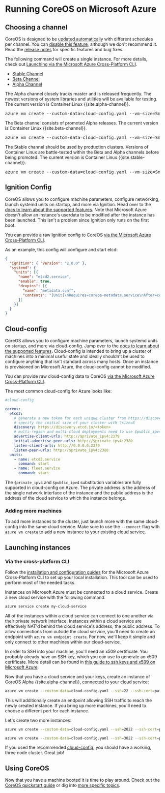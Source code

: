 # Running CoreOS on Microsoft Azure

## Choosing a channel

CoreOS is designed to be [updated automatically][update-docs] with different schedules per channel. You can [disable this feature][reboot-docs], although we don't recommend it. Read the [release notes][release-notes] for specific features and bug fixes.

The following command will create a single instance. For more details, check out [Launching via the Microsoft Azure Cross-Platform CLI][azurecli-heading].

<div id="azure-images">
  <ul class="nav nav-tabs">
    <li class="active"><a href="#stable" data-toggle="tab">Stable Channel</a></li>
    <li><a href="#beta" data-toggle="tab">Beta Channel</a></li>
    <li><a href="#alpha" data-toggle="tab">Alpha Channel</a></li>
  </ul>
  <div class="tab-content coreos-docs-image-table">
    <div class="tab-pane" id="alpha">
      <div class="channel-info">
        <p>The Alpha channel closely tracks master and is released frequently. The newest versions of system libraries and utilities will be available for testing. The current version is Container Linux {{site.alpha-channel}}.</p>
        <pre>azure vm create --custom-data=cloud-config.yaml --vm-size=Small --ssh=22 --ssh-cert=path/to/cert --no-ssh-password --vm-name=node-1 --location="&lt;location&gt;" my-cloud-service $(azure vm image list --json | jq --raw-output '.[].name | select(contains("__CoreOS-Alpha-{{site.alpha-channel}}"))') core</pre>
      </div>
    </div>
    <div class="tab-pane" id="beta">
      <div class="channel-info">
        <p>The Beta channel consists of promoted Alpha releases. The current version is Container Linux {{site.beta-channel}}.</p>
        <pre>azure vm create --custom-data=cloud-config.yaml --vm-size=Small --ssh=22 --ssh-cert=path/to/cert --no-ssh-password --vm-name=node-1 --location="&lt;location&gt;" my-cloud-service $(azure vm image list --json | jq --raw-output '.[].name | select(contains("__CoreOS-Beta-{{site.beta-channel}}"))') core</pre>
      </div>
    </div>
    <div class="tab-pane active" id="stable">
      <div class="channel-info">
        <p>The Stable channel should be used by production clusters. Versions of Container Linux are battle-tested within the Beta and Alpha channels before being promoted. The current version is Container Linux {{site.stable-channel}}.</p>
        <pre>azure vm create --custom-data=cloud-config.yaml --vm-size=Small --ssh=22 --ssh-cert=path/to/cert --no-ssh-password --vm-name=node-1 --location="&lt;location&gt;" my-cloud-service $(azure vm image list --json | jq --raw-output '.[].name | select(contains("__CoreOS-Stable-{{site.stable-channel}}"))') core</pre>
      </div>
    </div>
  </div>
</div>

## Ignition Config

CoreOS allows you to configure machine parameters, configure networking, launch systemd units on startup, and more via Ignition. Head over to the [docs to learn about the supported features][ignition-docs]. Note that Microsoft Azure doesn't allow an instance's userdata to be modified after the instance has been launched. This isn't a problem since Ignition only runs on the first boot.

You can provide a raw Ignition config to CoreOS [via the Microsoft Azure Cross-Platform CLI][azurecli-heading].

As an example, this config will configure and start etcd:

```json
{
  "ignition": { "version": "2.0.0" },
  "systemd": {
    "units": [{
      "name": "etcd2.service",
      "enable": true,
      "dropins": [{
        "name": "metadata.conf",
        "contents": "[Unit]\nRequires=coreos-metadata.service\nAfter=coreos-metadata.service\n\n[Service]\nEnvironmentFile=/run/metadata/coreos\nExecStart=\nExecStart=/usr/bin/etcd2 --advertise-client-urls=http://${COREOS_AZURE_IPV4_DYNAMIC}:2379 --initial-advertise-peer-urls=http://${COREOS_AZURE_IPV4_DYNAMIC}:2380 --listen-client-urls=http://0.0.0.0:2379 --listen-peer-urls=http://${COREOS_AZURE_IPV4_DYNAMIC}:2380 --discovery=https://discovery.etcd.io/<token>"
      }]
    }]
  }
}
```

## Cloud-config

CoreOS allows you to configure machine parameters, launch systemd units on startup, and more via cloud-config. Jump over to the [docs to learn about the supported features][cloud-config-docs]. Cloud-config is intended to bring up a cluster of machines into a minimal useful state and ideally shouldn't be used to configure anything that isn't standard across many hosts. Once an instance is provisioned on Microsoft Azure, the cloud-config cannot be modified.

You can provide raw cloud-config data to CoreOS [via the Microsoft Azure Cross-Platform CLI][azurecli-heading].

The most common cloud-config for Azure looks like:

```yaml
#cloud-config

coreos:
  etcd2:
    # generate a new token for each unique cluster from https://discovery.etcd.io/new?size=3
    # specify the initial size of your cluster with ?size=X
    discovery: https://discovery.etcd.io/<token>
    # multi-region and multi-cloud deployments need to use $public_ipv4
    advertise-client-urls: http://$private_ipv4:2379
    initial-advertise-peer-urls: http://$private_ipv4:2380
    listen-client-urls: http://0.0.0.0:2379
    listen-peer-urls: http://$private_ipv4:2380
  units:
    - name: etcd2.service
      command: start
    - name: fleet.service
      command: start
```

The `$private_ipv4` and `$public_ipv4` substitution variables are fully supported in cloud-config on Azure. The private address is the address of the single network interface of the instance and the public address is the address of the cloud service to which the instance belongs.

### Adding more machines

To add more instances to the cluster, just launch more with the same cloud-config into the same cloud service. Make sure to use the `--connect` flag with `azure vm create` to add a new instance to your existing cloud service.

## Launching instances

### Via the cross-platform CLI

Follow the [installation and configuration guides][xplat-cli] for the Microsoft Azure Cross-Platform CLI to set up your local installation. This tool can be used to perform most of the needed tasks.

Instances on Microsoft Azure must be connected to a cloud service. Create a new cloud service with the following command:

```sh
azure service create my-cloud-service
```

All of the instances within a cloud service can connect to one another via their private network interface. Instances within a cloud service are effectively NAT'd behind the cloud service's address; the public address. To allow connections from outside the cloud service, you'll need to create an endpoint with `azure vm endpoint create`. For now, we'll keep it simple and only connect to other machines within our cloud-service.

In order to SSH into your machine, you'll need an x509 certificate. You probably already have an SSH key, which you can use to generate an x509 certificate. More detail can be found in [this guide to ssh keys and x509 on Microsoft Azure][ssh].

Now that you have a cloud service and your keys, create an instance of CoreOS Alpha {{site.alpha-channel}}, connected to your cloud service:

```sh
azure vm create --custom-data=cloud-config.yaml --ssh=22 --ssh-cert=path/to/cert --no-ssh-password --vm-name=node-1 --connect=my-cloud-service $(azure vm image list --json | jq --raw-output '.[].name | select(contains("__CoreOS-Stable-{{site.alpha-channel}}"))') core
```

This will additionally create an endpoint allowing SSH traffic to reach the newly created instance. If you bring up more machines, you'll need to choose a different port for each instance.

Let's create two more instances:

```sh
azure vm create --custom-data=cloud-config.yaml --ssh=2022 --ssh-cert=path/to/cert --no-ssh-password --vm-name=node-2 --connect=my-cloud-service $(azure vm image list --json | jq --raw-output '.[].name | select(contains("__CoreOS-Stable-{{site.alpha-channel}}"))') core
```

```sh
azure vm create --custom-data=cloud-config.yaml --ssh=3022 --ssh-cert=path/to/cert --no-ssh-password --vm-name=node-3 --connect=my-cloud-service $(azure vm image list --json | jq --raw-output '.[].name | select(contains("__CoreOS-Stable-{{site.alpha-channel}}"))') core
```

If you used the recommended [cloud-config][cloud-config-heading], you should have a working, three node cluster. Great job!

## Using CoreOS

Now that you have a machine booted it is time to play around. Check out the [CoreOS quickstart guide][quickstart] or dig into [more specific topics][docs].


[azurecli-heading]: #via-the-cross-platform-cli
[cloud-config-docs]: https://github.com/coreos/coreos-cloudinit/blob/master/Documentation/cloud-config.md
[cloud-config-heading]: #cloud-config
[docs]: https://coreos.com/docs
[quickstart]: quickstart.md
[reboot-docs]: update-strategies.md
[release-notes]: https://coreos.com/releases
[ssh]: http://azure.microsoft.com/en-us/documentation/articles/virtual-machines-linux-use-ssh-key/
[update-docs]: https://coreos.com/why/#updates
[xplat-cli]: http://azure.microsoft.com/en-us/documentation/articles/xplat-cli/
[ignition-docs]: https://coreos.com/ignition/docs/latest
